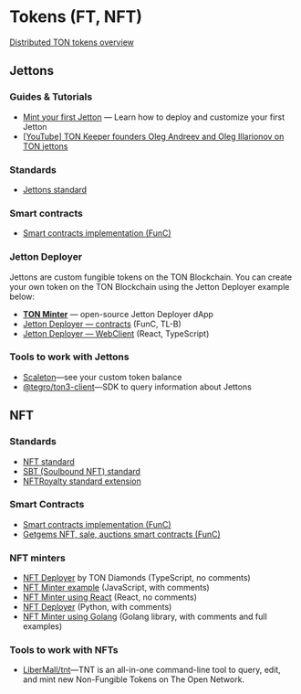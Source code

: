 # Tokens (FT, NFT)

[Distributed TON tokens overview](https://telegra.ph/Scalable-DeFi-in-TON-03-30)

## Jettons

### Guides & Tutorials

* [Mint your first Jetton](/develop/dapps/tutorials/jetton-minter/) — Learn how to deploy and customize your first Jetton
* [[YouTube] TON Keeper founders Oleg Andreev and Oleg Illarionov on TON jettons](https://www.youtube.com/watch?v=oEO29KmOpv4)

### Standards

* [Jettons standard](https://github.com/ton-blockchain/TEPs/blob/master/text/0074-jettons-standard.md)

### Smart contracts

* [Smart contracts implementation (FunC)](https://github.com/ton-blockchain/token-contract/)

### Jetton Deployer

Jettons are custom fungible tokens on the TON Blockchain. You can create your own token on the TON Blockchain using the Jetton Deployer example below:

* **[TON Minter](https://minter.ton.org/)** — open-source Jetton Deployer dApp
* [Jetton Deployer — contracts](https://github.com/ton-defi-org/jetton-deployer-contracts) (FunC, TL-B)
* [Jetton Deployer — WebClient](https://github.com/ton-defi-org/jetton-deployer-webclient) (React, TypeScript)

### Tools to work with Jettons

* [Scaleton](http://scaleton.io)—see your custom token balance
* [@tegro/ton3-client](https://github.com/TegroTON/ton3-client#jettons-example)—SDK to query information about Jettons

## NFT

### Standards

* [NFT standard](https://github.com/ton-blockchain/TEPs/blob/master/text/0062-nft-standard.md)
* [SBT (Soulbound NFT) standard](https://github.com/ton-blockchain/TEPs/blob/master/text/0085-sbt-standard.md)
* [NFTRoyalty standard extension](https://github.com/ton-blockchain/TEPs/blob/master/text/0066-nft-royalty-standard.md)


### Smart Contracts

* [Smart contracts implementation (FunC)](https://github.com/ton-blockchain/token-contract/)
* [Getgems NFT, sale, auctions smart contracts (FunC)](https://github.com/getgems-io/nft-contracts)

### NFT minters

* [NFT Deployer](https://github.com/tondiamonds/ton-nft-deployer) by TON Diamonds (TypeScript, no comments)
* [NFT Minter example](https://github.com/ton-foundation/token-contract/tree/main/nft/web-example) (JavaScript, with comments)
* [NFT Minter using React](https://github.com/tonbuilders/tonbuilders-minter) (React, no comments)
* [NFT Deployer](https://github.com/anomaly-guard/nft-deployer) (Python, with comments)
* [NFT Minter using Golang](https://github.com/xssnick/tonutils-go#nft) (Golang library, with comments and full examples)

### Tools to work with NFTs

* [LiberMall/tnt](https://github.com/LiberMall/tnt)—TNT is an all-in-one command-line tool to query, edit, and mint new Non-Fungible Tokens on The Open Network.
